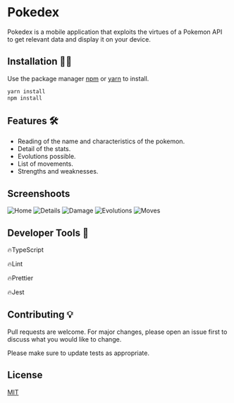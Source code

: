 # Pokedex

Pokedex is a mobile application that exploits the virtues of a Pokemon API to get relevant data and display it on your device.

## Installation 👨‍🏫

Use the package manager [npm](https://www.npmjs.com/) or [yarn](https://yarnpkg.com/lang/en/) to install.

```bash
yarn install
npm install
```

## Features 🛠️

- Reading of the name and characteristics of the pokemon.
- Detail of the stats.
- Evolutions possible.
- List of movements.
- Strengths and weaknesses.

## Screenshoots

![Home](media/home.png)
![Details](media/pokemon-details.png)
![Damage](media/pokemon-damage.png)
![Evolutions](media/pokemon-evolutions.png)
![Moves](media/pokemon-moves.png)

## Developer Tools 🧰

🔥TypeScript

🔥Lint

🔥Prettier

🔥Jest

## Contributing 💡
Pull requests are welcome. For major changes, please open an issue first to discuss what you would like to change.

Please make sure to update tests as appropriate.

## License
[MIT](https://choosealicense.com/licenses/mit/)